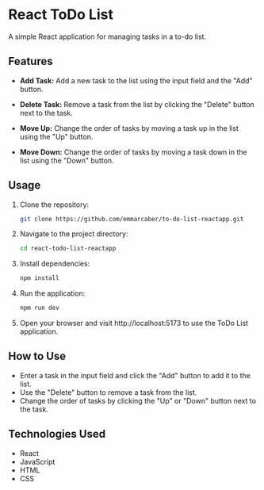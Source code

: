 # React ToDo List

A simple React application for managing tasks in a to-do list.

## Features

- **Add Task:** Add a new task to the list using the input field and the "Add" button.

- **Delete Task:** Remove a task from the list by clicking the "Delete" button next to the task.

- **Move Up:** Change the order of tasks by moving a task up in the list using the "Up" button.

- **Move Down:** Change the order of tasks by moving a task down in the list using the "Down" button.

## Usage

1. Clone the repository:

   ```bash
   git clone https://github.com/emmarcaber/to-do-list-reactapp.git
   
2. Navigate to the project directory:

   ```bash
   cd react-todo-list-reactapp

3. Install dependencies:

   ```bash
   npm install

4. Run the application:

   ```bash
   npm run dev

5. Open your browser and visit http://localhost:5173 to use the ToDo List application.

## How to Use

- Enter a task in the input field and click the "Add" button to add it to the list.
- Use the "Delete" button to remove a task from the list.
- Change the order of tasks by clicking the "Up" or "Down" button next to the task.

## Technologies Used

- React
- JavaScript
- HTML
- CSS
